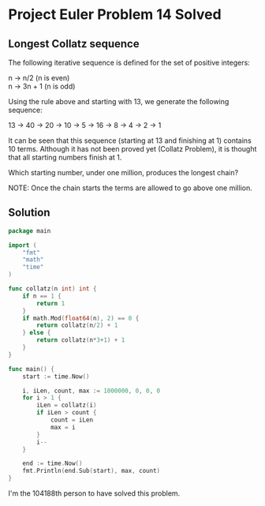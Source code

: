 # Project Euler Problem 14 Solved


Longest Collatz sequence
------------------------

The following iterative sequence is defined for the set of positive integers:

n → n/2 (n is even)  
n → 3n + 1 (n is odd)

Using the rule above and starting with 13, we generate the following sequence:

13 → 40 → 20 → 10 → 5 → 16 → 8 → 4 → 2 → 1

It can be seen that this sequence (starting at 13 and finishing at 1) contains 10 terms. Although it has not been proved yet (Collatz Problem), it is thought that all starting numbers finish at 1.

Which starting number, under one million, produces the longest chain?

NOTE: Once the chain starts the terms are allowed to go above one million.

Solution
--------

```go
package main

import (
    "fmt"
    "math"
    "time"
)

func collatz(n int) int {
    if n == 1 {
        return 1
    }
    if math.Mod(float64(n), 2) == 0 {
        return collatz(n/2) + 1
    } else {
        return collatz(n*3+1) + 1
    }
}

func main() {
    start := time.Now()

    i, iLen, count, max := 1000000, 0, 0, 0
    for i > 1 {
        iLen = collatz(i)
        if iLen > count {
            count = iLen
            max = i
        }
        i--
    }

    end := time.Now()
    fmt.Println(end.Sub(start), max, count)
}
```

I'm the 104188th person to have solved this problem.

